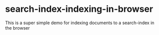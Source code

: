 # search-index-indexing-in-browser
This is a super simple demo for indexing documents to a search-index in the browser
